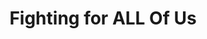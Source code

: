 ---
layout: post
title: Fighting for ALL Of Us
description: Once you meet Lucy, you’ll never forget her and that’s why we say that “We love Lucy!”. Lucy has an amazing spirit - her genuine passion radiates good-will wherever she goes. Whether it’s at the Capitol advocating for environmental justice by testifying for bills to help Colorado move into the clean energy age, or at the Colorado State Board of Education fighting to save District 14’s brand new high school from private take-over, Lucy is there to stand up for what is right for the people of Commerce City. Lucy knows what it’s like to barely make ends meet. Lucy knows what it’s like to choose between paying the bills and the rent and feeding her family. She also knows what it’s like to have sick kids and an ailing mother without knowing why they continue to be plagued with unrelenting mysterious illnesses. Lucy knows there are solutions to these problems, but in order to solve these problems, there has to be people in a position of authority to first, recognize that there are problems, and then to find real solutions, and put those solutions into place. Lucy will be that council woman who gets things done, finding real solutions for real problems – the problems that many people know all too well and struggle with, only because the system is stacked against them. Lucy will be your voice and bring the change.         
image: assets/images/capitol.JPG
---